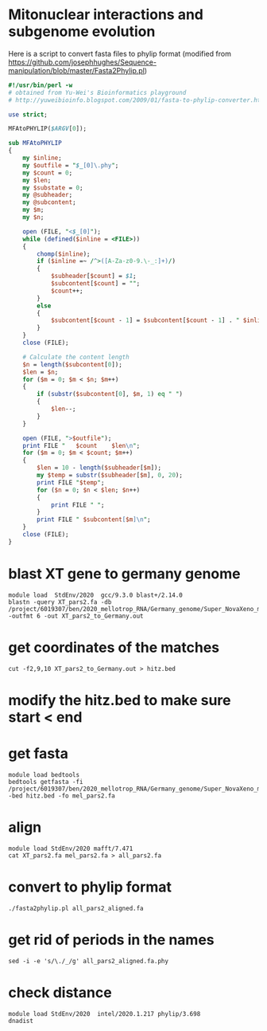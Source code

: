 # Mitonuclear interactions and subgenome evolution

Here is a script to convert fasta files to phylip format (modified from https://github.com/josephhughes/Sequence-manipulation/blob/master/Fasta2Phylip.pl)

```perl
#!/usr/bin/perl -w
# obtained from Yu-Wei's Bioinformatics playground 
# http://yuweibioinfo.blogspot.com/2009/01/fasta-to-phylip-converter.html

use strict;

MFAtoPHYLIP($ARGV[0]);

sub MFAtoPHYLIP
{
	my $inline;
	my $outfile = "$_[0]\.phy";
	my $count = 0;
	my $len;
	my $substate = 0;
	my @subheader;
	my @subcontent;
	my $m;
	my $n;

	open (FILE, "<$_[0]");
	while (defined($inline = <FILE>))
	{
		chomp($inline);
		if ($inline =~ /^>([A-Za-z0-9.\-_:]+)/)
		{
			$subheader[$count] = $1;
			$subcontent[$count] = "";
			$count++;
		}
		else
		{
			$subcontent[$count - 1] = $subcontent[$count - 1] . " $inline";
		}
	}
	close (FILE);

	# Calculate the content length
	$n = length($subcontent[0]);
	$len = $n;
	for ($m = 0; $m < $n; $m++)
	{
		if (substr($subcontent[0], $m, 1) eq " ")
		{
			$len--;
		}
	}

	open (FILE, ">$outfile");
	print FILE "   $count    $len\n";
	for ($m = 0; $m < $count; $m++)
	{
		$len = 10 - length($subheader[$m]);
		my $temp = substr($subheader[$m], 0, 20);
		print FILE "$temp";
		for ($n = 0; $n < $len; $n++)
		{
			print FILE " ";
		}
		print FILE " $subcontent[$m]\n";
	}
	close (FILE);
}
```

# blast XT gene to germany genome
```
module load  StdEnv/2020  gcc/9.3.0 blast+/2.14.0
blastn -query XT_pars2.fa -db /project/6019307/ben/2020_mellotrop_RNA/Germany_genome/Super_NovaXeno_mega_gt200.fasta_blastable -outfmt 6 -out XT_pars2_to_Germany.out
```
# get coordinates of the matches
```
cut -f2,9,10 XT_pars2_to_Germany.out > hitz.bed
```
# modify the hitz.bed to make sure start < end

# get fasta
```
module load bedtools
bedtools getfasta -fi /project/6019307/ben/2020_mellotrop_RNA/Germany_genome/Super_NovaXeno_mega_gt200.fasta -bed hitz.bed -fo mel_pars2.fa
```

# align 
```
module load StdEnv/2020 mafft/7.471
cat XT_pars2.fa mel_pars2.fa > all_pars2.fa
```
# convert to phylip format
```
./fasta2phylip.pl all_pars2_aligned.fa
```

# get rid of periods in the names
```
sed -i -e 's/\./_/g' all_pars2_aligned.fa.phy
```

# check distance
```
module load StdEnv/2020  intel/2020.1.217 phylip/3.698
dnadist
```
